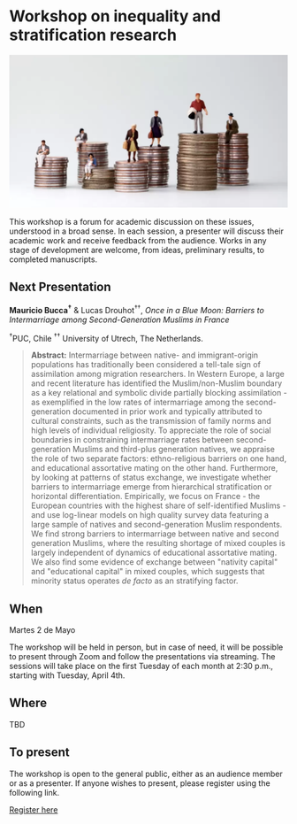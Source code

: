 # Workshop on inequality and stratification research

![image](image.png)

This workshop is a forum for academic discussion on these issues, understood in a broad sense. In each session, a presenter will discuss their academic work and receive feedback from the audience. Works in any stage of development are welcome, from ideas, preliminary results, to completed manuscripts.

## Next Presentation

**Mauricio Bucca<sup>†</sup>** & Lucas Drouhot<sup>††</sup>, *Once in a Blue Moon: Barriers to Intermarriage among Second-Generation Muslims in France*

<sup>†</sup>PUC, Chile <sup>††</sup> University of Utrech, The Netherlands.

> **Abstract:** Intermarriage between native- and immigrant-origin populations has traditionally been considered a tell-tale sign of assimilation among migration researchers. In Western Europe, a large and recent literature has identified the Muslim/non-Muslim boundary as a key relational and symbolic divide partially blocking assimilation - as exemplified in the low rates of intermarriage among the second-generation documented in prior work and typically attributed to cultural constraints, such as the transmission of family norms and high levels of individual religiosity. To appreciate the role of social boundaries in constraining intermarriage rates between second-generation Muslims and third-plus generation natives, we appraise the role of two separate factors: ethno-religious barriers on one hand, and educational assortative mating on the other hand. Furthermore, by looking at patterns of status exchange, we investigate whether barriers to intermarriage  emerge from hierarchical stratification or horizontal differentiation. Empirically, we focus on France - the European countries with the highest share of self-identified Muslims - and use log-linear models on high quality survey data featuring a large sample of natives and second-generation Muslim respondents. We find strong barriers to intermarriage between native and second generation Muslims, where the resulting shortage of mixed couples is largely independent of dynamics of educational assortative mating. We also find some evidence of exchange between "nativity capital" and "educational capital" in mixed couples, which suggests that minority status operates *de facto* as an stratifying factor.

## When


Martes 2 de Mayo

The workshop will be held in person, but in case of need, it will be possible to present through Zoom and follow the presentations via streaming. The sessions will take place on the first Tuesday of each month at 2:30 p.m., starting with Tuesday, April 4th.

## Where

TBD

## To present

The workshop is open to the general public, either as an audience member or as a presenter. If anyone wishes to present, please register using the following link.

[Register here](https://docs.google.com/spreadsheets/d/1mjq9ksRDpfwyAf8MZy-dkBewtO-Jlgy2URlOEltlDKM/edit?usp=sharing)



